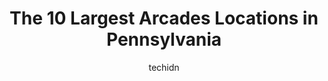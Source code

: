 ---
layout: ampstory
image: https://i0.wp.com/paketmu.com/wp-content/uploads/2023/06/retroware-arcade-0-in-pennsylvania-1686365311.png?resize=640,853
author: techidn
featured: false
description: Explore the diverse Arcade scene in Pennsylvania, home to an incredible selection of 10 establishments catering to every taste. Whether youre in search of iconic favorites or undiscovered t
title: The 10 Largest Arcades Locations in Pennsylvania
cover:
   title: The 10 Largest Arcades Locations in Pennsylvania
   subtitle: RICKPATE
   background: https://paketmu.com/wp-content/uploads/2023/06/retroware-arcade-0-in-pennsylvania-1686365311.png

pages: 
 - layout: thirds
   top: <h1>#1 Dave & Busters Philadelphia</h1>
   bottom: "<p>1st, we had lunch. The food was pretty good, but unfortunately, the service was not a. We came early and, the service was not a. We came early and, We were some of the on</p>"
   background: https://paketmu.com/wp-content/uploads/2023/06/retroware-arcade-1-in-pennsylvania-1686365313.jpeg
   backgroundblur: true
 - layout: thirds
   top: <h1>#2 Play Port Arcade & Family Fun Center</h1>
   bottom: "<p>Playport was absolutely amazing, the staff were professional, it was very clean and easy to navigate considering how big it is and best of all its local! 3 hours of non </p>"
   background: https://paketmu.com/wp-content/uploads/2023/06/retroware-arcade-2-in-pennsylvania-1686365314.jpeg
   cta:
      link: https://paketmu.com/the-10-largest-arcades-locations-in-pennsylvania/
      text: The 10 Largest Arcades Locations in Pennsylvania
 - layout: thirds
   top: <h1>#3 Round1 Bowling & Amusement</h1>
   bottom: "<p>Super amount of arcade games here for tickets and free play. More claw machines then Ive ever seen in my life. When its  your first time here, you have to buy a card to</p>"
   background: https://paketmu.com/wp-content/uploads/2023/06/retroware-arcade-3-in-pennsylvania-1686365314.jpeg
   cta:
      link: https://paketmu.com/the-10-largest-arcades-locations-in-pennsylvania/
      text: The 10 Largest Arcades Locations in Pennsylvania
 - layout: thirds
   top: <h1>#4 Timeline Arcade</h1>
   bottom: "<p>54 W Market St, York, PA 17401, United States</p>"
   background: https://images.unsplash.com/photo-1509114397022-ed747cca3f65?ixlib=rb-4.0.3&ixid=MnwxMjA3fDB8MHxwaG90by1wYWdlfHx8fGVufDB8fHx8&auto=format&fit=crop&w=640&h=853&q=80
   cta:
      link: https://paketmu.com/the-10-largest-arcades-locations-in-pennsylvania/
      text: The 10 Largest Arcades Locations in Pennsylvania
 - layout: thirds
   top: <h1>#5 Pinball PA</h1>
   bottom: "<p>2284 Brodhead Rd #10b, Aliquippa, PA 15001, United States</p>"
   background: https://images.unsplash.com/photo-1599422314077-f4dfdaa4cd09?ixlib=rb-4.0.3&ixid=MnwxMjA3fDB8MHxwaG90by1wYWdlfHx8fGVufDB8fHx8&auto=format&fit=crop&w=640&h=853&q=80
   cta:
      link: https://paketmu.com/the-10-largest-arcades-locations-in-pennsylvania/
      text: The 10 Largest Arcades Locations in Pennsylvania
 - layout: thirds
   top: <h1>#6 Round1 Bowling & Amusement</h1>
   bottom: "<p>172 Exton Square Pkwy, Exton, PA 19341, United States</p>"
   background: https://plus.unsplash.com/premium_photo-1664640458616-3c74f8cb4589?ixlib=rb-4.0.3&ixid=MnwxMjA3fDB8MHxwaG90by1wYWdlfHx8fGVufDB8fHx8&auto=format&fit=crop&w=640&h=853&q=80
   cta:
      link: https://paketmu.com/the-10-largest-arcades-locations-in-pennsylvania/
      text: The 10 Largest Arcades Locations in Pennsylvania
 - layout: thirds
   top: <h1>#7 University Family Fun Center</h1>
   bottom: "<p>4006 Spruce St, Philadelphia, PA 19104, United States</p>"
   background: https://images.unsplash.com/photo-1561679660-d00ee1e0dc8e?ixlib=rb-4.0.3&ixid=MnwxMjA3fDB8MHxwaG90by1wYWdlfHx8fGVufDB8fHx8&auto=format&fit=crop&w=640&h=853&q=80
   cta:
      link: https://paketmu.com/the-10-largest-arcades-locations-in-pennsylvania/
      text: The 10 Largest Arcades Locations in Pennsylvania
 - layout: thirds
   middle: Continue reading...
   background: https://images.unsplash.com/photo-1536745287225-21d689278fd1?ixlib=rb-4.0.3&ixid=MnwxMjA3fDB8MHxwaG90by1wYWdlfHx8fGVufDB8fHx8&auto=format&fit=crop&w=640&h=853&q=80
   cta:
      link: https://paketmu.com/the-10-largest-arcades-locations-in-pennsylvania/
      text: The 10 Largest Arcades Locations in Pennsylvania
      
---